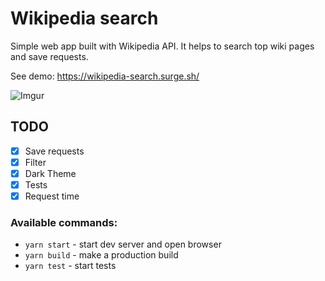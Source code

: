 # Wikipedia search

Simple web app built with Wikipedia API. It helps to search top wiki pages and save requests.

See demo: https://wikipedia-search.surge.sh/

![Imgur](https://i.imgur.com/Ixn8IZQ.png)

## TODO

- [x] Save requests
- [x] Filter
- [x] Dark Theme
- [x] Tests
- [x] Request time

### Available commands:

- `yarn start` - start dev server and open browser
- `yarn build` - make a production build
- `yarn test` - start tests
